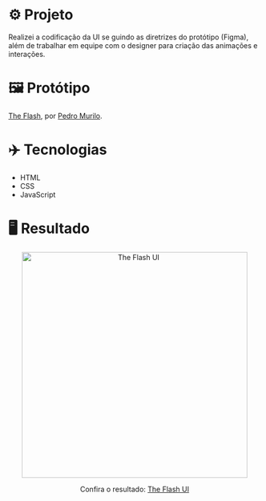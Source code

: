 # ⚙️ Projeto
Realizei a codificação da UI se guindo as diretrizes do protótipo (Figma), além de trabalhar em equipe com o designer para criação das animações e interações. 

# 🖼 Protótipo
<a href="https://www.figma.com/file/b1P3HAnsUnRARIFYQnCDcG/the-flash?node-id=0%3A1">The Flash</a>, por <a href="https://dribbble.com/pedromurilo">Pedro Murilo</a>.

# ✈️ Tecnologias
- HTML
- CSS
- JavaScript

# 🖥️ Resultado
<div align="center">
  <img alt="The Flash UI" src="https://i.imgur.com/BNVmTJJ.png" width="450px">
  <p>Confira o resultado: <a href="https://flash-ui-ruuuff.netlify.app/">The Flash UI</a></p>
</div>
